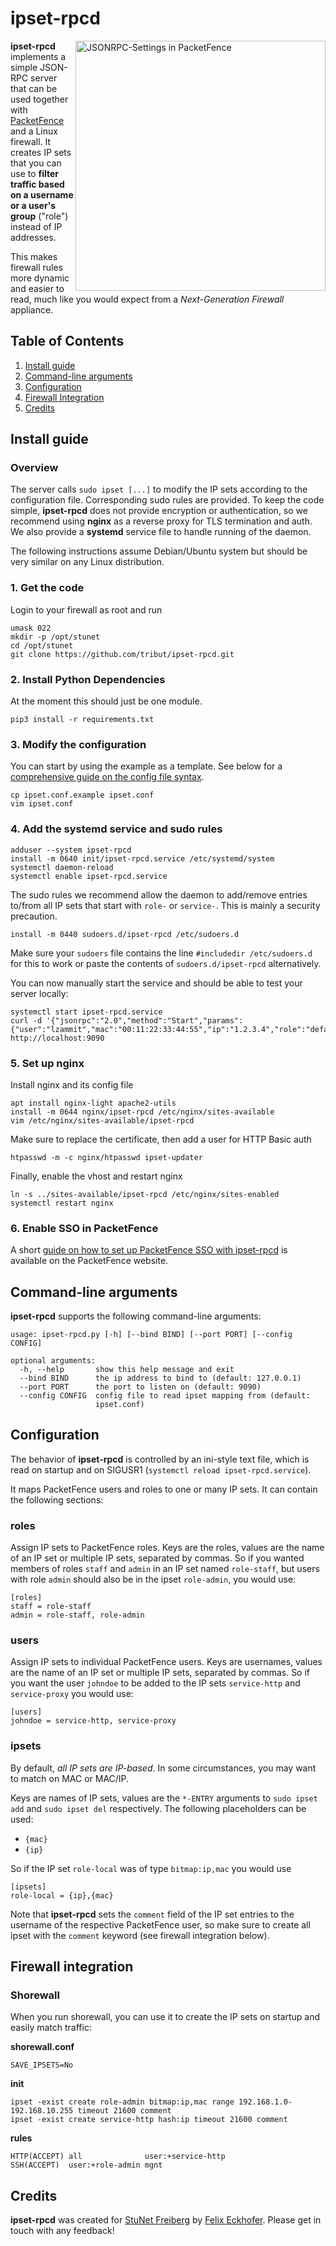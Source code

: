 # ipset-rpcd

[<img alt="JSONRPC-Settings in PacketFence" src="https://github.com/inverse-inc/packetfence/blob/8e46dba6b23606c35c1e04f4ecc23aceb1e66d61/docs/images/doc-jsonrpc-cfg_SSO_pf.png" width="400" align="right">][PacketFence Guide]

**ipset-rpcd** implements a simple JSON-RPC server that can be used together with [PacketFence] and a Linux firewall. It creates IP sets that you can use to **filter traffic based on a username or a user's group** ("role") instead of IP addresses.

This makes firewall rules more dynamic and easier to read, much like you would expect from a *Next-Generation Firewall* appliance.

## Table of Contents

  1. [Install guide](#install-guide)
  1. [Command-line arguments](#command-line-arguments)
  1. [Configuration](#configuration)
  1. [Firewall Integration](#firewall-integration)
  1. [Credits](#credits)

## Install guide

### Overview

The server calls `sudo ipset [...]` to modify the IP sets according to the configuration file. Corresponding sudo rules are provided.
To keep the code simple, **ipset-rpcd** does not provide encryption or authentication, so we recommend using **nginx** as a reverse proxy for TLS termination and auth.
We also provide a **systemd** service file to handle running of the daemon.

The following instructions assume Debian/Ubuntu system but should be very similar on any Linux distribution.

### 1. Get the code

Login to your firewall as root and run

~~~
umask 022
mkdir -p /opt/stunet
cd /opt/stunet
git clone https://github.com/tribut/ipset-rpcd.git
~~~

### 2. Install Python Dependencies

At the moment this should just be one module.

~~~
pip3 install -r requirements.txt
~~~

### 3. Modify the configuration

You can start by using the example as a template. See below for a [comprehensive guide on the config file syntax](#configuration).

~~~
cp ipset.conf.example ipset.conf
vim ipset.conf
~~~

### 4. Add the systemd service and sudo rules

~~~
adduser --system ipset-rpcd
install -m 0640 init/ipset-rpcd.service /etc/systemd/system
systemctl daemon-reload
systemctl enable ipset-rpcd.service
~~~

The sudo rules we recommend allow the daemon to add/remove entries to/from all IP sets that start with `role-` or `service-`. This is mainly a security precaution.

~~~
install -m 0440 sudoers.d/ipset-rpcd /etc/sudoers.d
~~~

Make sure your `sudoers` file contains the line `#includedir /etc/sudoers.d` for this to work or paste the contents of `sudoers.d/ipset-rpcd` alternatively.

You can now manually start the service and should be able to test your server locally:

~~~
systemctl start ipset-rpcd.service
curl -d '{"jsonrpc":"2.0","method":"Start","params":{"user":"lzammit","mac":"00:11:22:33:44:55","ip":"1.2.3.4","role":"default","timeout":86400},"id":42}' http://localhost:9090
~~~

### 5. Set up nginx

Install nginx and its config file

~~~
apt install nginx-light apache2-utils
install -m 0644 nginx/ipset-rpcd /etc/nginx/sites-available
vim /etc/nginx/sites-available/ipset-rpcd
~~~

Make sure to replace the certificate, then add a user for HTTP Basic auth

~~~
htpasswd -m -c nginx/htpasswd ipset-updater
~~~

Finally, enable the vhost and restart nginx

~~~
ln -s ../sites-available/ipset-rpcd /etc/nginx/sites-enabled
systemctl restart nginx
~~~

### 6. Enable SSO in PacketFence

A short [guide on how to set up PacketFence SSO with ipset-rpcd][PacketFence Guide] is available on the PacketFence website.

## Command-line arguments

**ipset-rpcd** supports the following command-line arguments:

~~~
usage: ipset-rpcd.py [-h] [--bind BIND] [--port PORT] [--config CONFIG]

optional arguments:
  -h, --help       show this help message and exit
  --bind BIND      the ip address to bind to (default: 127.0.0.1)
  --port PORT      the port to listen on (default: 9090)
  --config CONFIG  config file to read ipset mapping from (default:
                   ipset.conf)
~~~

## Configuration

The behavior of **ipset-rpcd** is controlled by an ini-style text file, which is read on startup and on SIGUSR1 (`systemctl reload ipset-rpcd.service`).

It maps PacketFence users and roles to one or many IP sets. It can contain the following sections:

### roles

Assign IP sets to PacketFence roles. Keys are the roles, values are the name of an IP set or multiple IP sets, separated by commas. So if you wanted members of roles `staff` and `admin` in an IP set named `role-staff`, but users with role `admin` should also be in the ipset `role-admin`, you would use:

~~~
[roles]
staff = role-staff
admin = role-staff, role-admin
~~~

### users

Assign IP sets to individual PacketFence users. Keys are usernames, values are the name of an IP set or multiple IP sets, separated by commas. So if you want the user `johndoe` to be added to the
IP sets `service-http` and `service-proxy` you would use:

~~~
[users]
johndoe = service-http, service-proxy
~~~

### ipsets

By default, *all IP sets are IP-based*. In some circumstances, you may want to match on MAC or MAC/IP.

Keys are names of IP sets, values are the `*-ENTRY` arguments to `sudo ipset add` and `sudo ipset del` respectively. The following placeholders can be used:
  * `{mac}`
  * `{ip}`

So if the IP set `role-local` was of type `bitmap:ip,mac` you would use
~~~
[ipsets]
role-local = {ip},{mac}
~~~

Note that **ipset-rpcd** sets the `comment` field of the IP set entries to the username of the respective PacketFence user, so make sure to create all ipset with the `comment` keyword (see firewall integration below).

## Firewall integration

### Shorewall

When you run shorewall, you can use it to create the IP sets on startup and easily match traffic:

**shorewall.conf**
~~~
SAVE_IPSETS=No
~~~

**init**
~~~
ipset -exist create role-admin bitmap:ip,mac range 192.168.1.0-192.168.10.255 timeout 21600 comment
ipset -exist create service-http hash:ip timeout 21600 comment
~~~

**rules**
~~~
HTTP(ACCEPT) all              user:+service-http
SSH(ACCEPT)  user:+role-admin mgnt
~~~

## Credits

**ipset-rpcd** was created for [StuNet Freiberg](https://www.stunet.tu-freiberg.de/) by [Felix Eckhofer](mailto:felix@eckhofer.com). Please get in touch with any feedback!


[PacketFence]: https://www.packetfence.org
[PacketFence Guide]: https://www.packetfence.org/doc/PacketFence_Installation_Guide.html#_json_rpc
